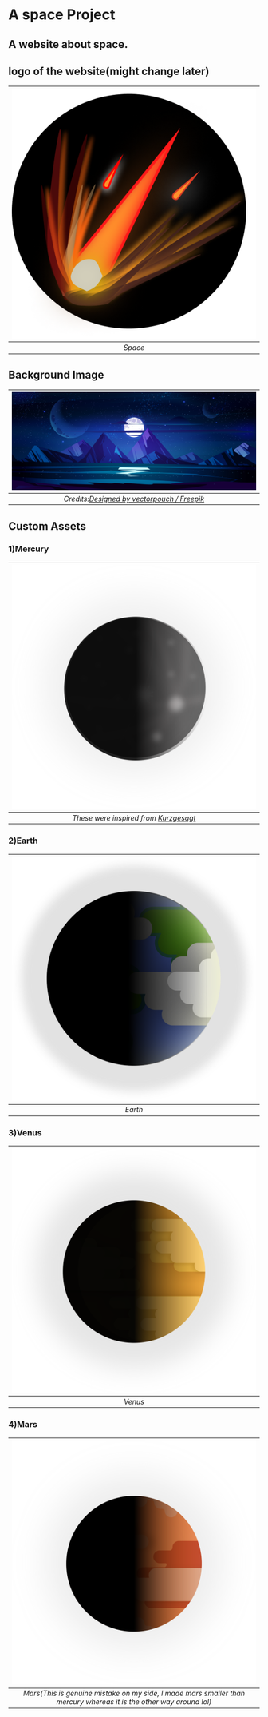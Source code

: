 # A space Project


## A website about space.


## logo of the website(might change later)
| ![Asteroid.png](public/Asteroid.png) |
|:--:| 
| *Space* |


## Background Image
| ![BackImage.jpg](/public/backImage.jpg)|
|:--:|
|*Credits:<a href="http://www.freepik.com">Designed by vectorpouch / Freepik</a>*|

## Custom Assets

### 1)Mercury

|![Mercury](/src/components/assets/mercury.svg)|
|:--:|
|*These were inspired from <a href="https://www.youtube.com/c/inanutshell">Kurzgesagt</a>*|



### 2)Earth
|![Earth](/src/components/assets/earth.svg)|
|:--:|
|*Earth*|

### 3)Venus
|![Venus](/src/components/assets/venus.svg)|
|:--:|
|*Venus*|

### 4)Mars
|![Mars](/src/components/assets/mars.svg)|
|:--:|
|*Mars(This is genuine mistake on my side, I made mars smaller than mercury whereas it is the other way around lol)*|

